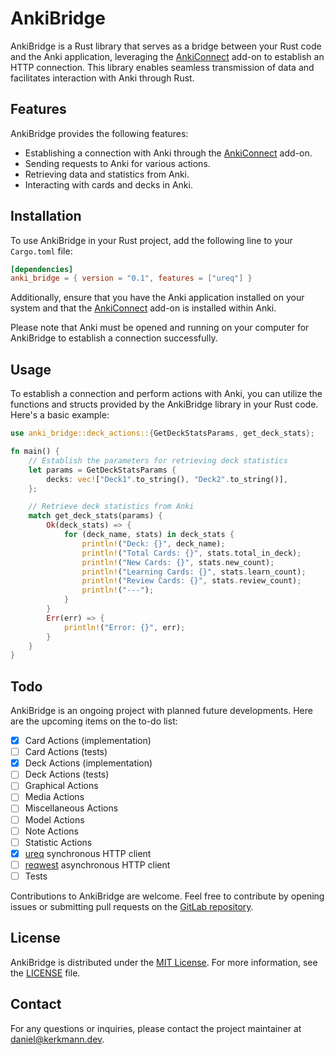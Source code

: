 # AnkiBridge

AnkiBridge is a Rust library that serves as a bridge between your Rust code and the Anki application, leveraging the [AnkiConnect](https://ankiweb.net/shared/info/2055492159) add-on to establish an HTTP connection. This library enables seamless transmission of data and facilitates interaction with Anki through Rust.

## Features

AnkiBridge provides the following features:

- Establishing a connection with Anki through the [AnkiConnect](https://ankiweb.net/shared/info/2055492159) add-on.
- Sending requests to Anki for various actions.
- Retrieving data and statistics from Anki.
- Interacting with cards and decks in Anki.

## Installation

To use AnkiBridge in your Rust project, add the following line to your `Cargo.toml` file:

```toml
[dependencies]
anki_bridge = { version = "0.1", features = ["ureq"] }
```

Additionally, ensure that you have the Anki application installed on your system and that the [AnkiConnect](https://ankiweb.net/shared/info/2055492159) add-on is installed within Anki.

Please note that Anki must be opened and running on your computer for AnkiBridge to establish a connection successfully.

## Usage

To establish a connection and perform actions with Anki, you can utilize the functions and structs provided by the AnkiBridge library in your Rust code. Here's a basic example:

```rust
use anki_bridge::deck_actions::{GetDeckStatsParams, get_deck_stats};

fn main() {
    // Establish the parameters for retrieving deck statistics
    let params = GetDeckStatsParams {
        decks: vec!["Deck1".to_string(), "Deck2".to_string()],
    };

    // Retrieve deck statistics from Anki
    match get_deck_stats(params) {
        Ok(deck_stats) => {
            for (deck_name, stats) in deck_stats {
                println!("Deck: {}", deck_name);
                println!("Total Cards: {}", stats.total_in_deck);
                println!("New Cards: {}", stats.new_count);
                println!("Learning Cards: {}", stats.learn_count);
                println!("Review Cards: {}", stats.review_count);
                println!("---");
            }
        }
        Err(err) => {
            println!("Error: {}", err);
        }
    }
}
```

## Todo

AnkiBridge is an ongoing project with planned future developments. Here are the upcoming items on the to-do list:

- [x] Card Actions (implementation)
- [ ] Card Actions (tests)
- [x] Deck Actions (implementation)
- [ ] Deck Actions (tests)
- [ ] Graphical Actions
- [ ] Media Actions
- [ ] Miscellaneous Actions
- [ ] Model Actions
- [ ] Note Actions
- [ ] Statistic Actions
- [X] [ureq](https://github.com/algesten/ureq) synchronous HTTP client
- [ ] [reqwest](https://github.com/seanmonstar/reqwest) asynchronous HTTP client
- [ ] Tests

Contributions to AnkiBridge are welcome. Feel free to contribute by opening issues or submitting pull requests on the [GitLab repository](https://gitlab.com/kerkmann/anki_bridge).

## License

AnkiBridge is distributed under the [MIT License](https://opensource.org/licenses/MIT). For more information, see the [LICENSE](https://gitlab.com/kerkmann/anki_bridge/blob/main/LICENSE) file.

## Contact

For any questions or inquiries, please contact the project maintainer at [daniel@kerkmann.dev](mailto:daniel@kerkmann.dev).
